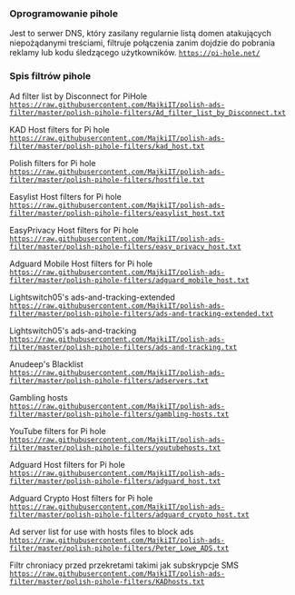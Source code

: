 ### Oprogramowanie pihole

Jest to serwer DNS, który zasilany regularnie listą domen atakujących niepożądanymi treściami, filtruje połączenia zanim dojdzie do pobrania reklamy lub kodu śledzącego użytkowników.
<code>https://pi-hole.net/</code>


### Spis filtrów pihole

Ad filter list by Disconnect for PiHole<br/>
<code>https://raw.githubusercontent.com/MajkiIT/polish-ads-filter/master/polish-pihole-filters/Ad_filter_list_by_Disconnect.txt</code>

KAD Host filters for Pi hole<br/>
<code>https://raw.githubusercontent.com/MajkiIT/polish-ads-filter/master/polish-pihole-filters/kad_host.txt</code>

Polish filters for Pi hole<br/>
<code>https://raw.githubusercontent.com/MajkiIT/polish-ads-filter/master/polish-pihole-filters/hostfile.txt</code>

Easylist Host filters for Pi hole<br/>
<code>https://raw.githubusercontent.com/MajkiIT/polish-ads-filter/master/polish-pihole-filters/easylist_host.txt</code>

EasyPrivacy Host filters for Pi hole<br/>
<code>https://raw.githubusercontent.com/MajkiIT/polish-ads-filter/master/polish-pihole-filters/easy_privacy_host.txt</code>

Adguard Mobile Host filters for Pi hole<br/>
<code>https://raw.githubusercontent.com/MajkiIT/polish-ads-filter/master/polish-pihole-filters/adguard_mobile_host.txt</code>

Lightswitch05's ads-and-tracking-extended<br/>
<code>https://raw.githubusercontent.com/MajkiIT/polish-ads-filter/master/polish-pihole-filters/ads-and-tracking-extended.txt</code>

Lightswitch05's ads-and-tracking<br/>
<code>https://raw.githubusercontent.com/MajkiIT/polish-ads-filter/master/polish-pihole-filters/ads-and-tracking.txt</code>

Anudeep's Blacklist<br/>
<code>https://raw.githubusercontent.com/MajkiIT/polish-ads-filter/master/polish-pihole-filters/adservers.txt</code>

Gambling hosts<br/>
<code>https://raw.githubusercontent.com/MajkiIT/polish-ads-filter/master/polish-pihole-filters/gambling-hosts.txt</code>

YouTube filters for Pi hole<br/>
<code>https://raw.githubusercontent.com/MajkiIT/polish-ads-filter/master/polish-pihole-filters/youtubehosts.txt</code>

Adguard Host filters for Pi hole<br/>
<code>https://raw.githubusercontent.com/MajkiIT/polish-ads-filter/master/polish-pihole-filters/adguard_host.txt</code>

Adguard Crypto Host filters for Pi hole<br/>
<code>https://raw.githubusercontent.com/MajkiIT/polish-ads-filter/master/polish-pihole-filters/adguard_crypto_host.txt</code>

Ad server list for use with hosts files to block ads<br/>
<code>https://raw.githubusercontent.com/MajkiIT/polish-ads-filter/master/polish-pihole-filters/Peter_Lowe_ADS.txt</code>

Filtr chroniacy przed przekretami takimi jak subskrypcje SMS<br/>
<code>https://raw.githubusercontent.com/MajkiIT/polish-ads-filter/master/polish-pihole-filters/KADhosts.txt</code>
